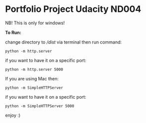 <h1>Portfolio Project Udacity ND004</h1>
<p>NB! This is only for windows!</p>
<p><b>To Run:</b></p>
<p>change directory to <i>/dist</i> via terminal then run command:</p>
<p>
    <code>python -m http.server</code>
</p>
<p>if you want to have it on a specific port:</p>
<p><code>python -m http.server 5000</code></p>
<p>If you are using Mac then:</p>
<p>
    <code>python -m SimpleHTTPServer</code>
</p>
<p>if you want to have it on a specific port:</p>
<p><code>python -m SimpleHTTPServer 5000</code></p>
<p>enjoy :)</p>
